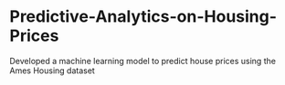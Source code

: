 # Predictive-Analytics-on-Housing-Prices
Developed a machine learning model to predict house prices using the Ames Housing dataset
